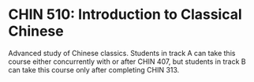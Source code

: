 # CHIN 510: Introduction to Classical Chinese

Advanced study of Chinese classics. Students in track A can take this course either concurrently with or after CHIN 407, but students in track B can take this course only after completing CHIN 313.